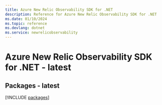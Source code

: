 ```yaml
---
title: Azure New Relic Observability SDK for .NET
description: Reference for Azure New Relic Observability SDK for .NET
ms.date: 01/10/2024
ms.topic: reference
ms.devlang: dotnet
ms.service: newrelicobservability
---
```

# Azure New Relic Observability SDK for .NET - latest
## Packages - latest
[!INCLUDE [packages](new-relic-observability-index.md)]
